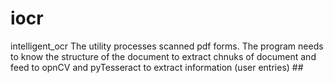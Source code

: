 # iocr
intelligent_ocr
The utility processes scanned pdf forms. The program needs to know the structure of the document to extract chnuks of document and feed to opnCV and pyTesseract to extract information (user entries) ##
